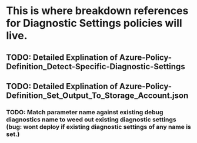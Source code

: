 # This is where breakdown references for Diagnostic Settings policies will live. 

## TODO: Detailed Explination of Azure-Policy-Definition_Detect-Specific-Diagnostic-Settings
## TODO: Detailed Explination of Azure-Policy-Definition_Set_Output_To_Storage_Account.json
### TODO: Match parameter name against existing debug diagnostics name to weed out existing diagnostic settings (bug: wont deploy if existing diagnostic settings of any name is set.)
